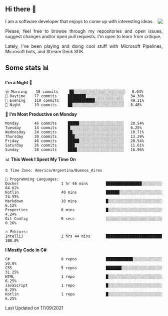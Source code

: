 ## Hi there :slightly_smiling_face:

<img src="https://github-readme-stats.vercel.app/api?username=victorgrycuk&show_icons=true&count_private=true&title_color=F7941E&icon_color=F7941E" align="right">

<p align="justify">
I am a software developer that enjoys to come up with interesting ideas.
<p/>

<p align= "justify">
Please, feel free to browse through my repositories and open issues, suggest changes and/or open pull requests. I'm open to learn from critique.
<p/>

<p align= "justify">
Lately, I've been playing and doing cool stuff with Microsoft Pipelines, Microsoft bots, and Stream Deck SDK.
<p/>

## Some stats :bar_chart:
<!--START_SECTION:waka-->
**I'm a Night 🦉** 

```text
🌞 Morning    18 commits     ██░░░░░░░░░░░░░░░░░░░░░░░   8.04% 
🌆 Daytime    77 commits     ████████░░░░░░░░░░░░░░░░░   34.38% 
🌃 Evening    110 commits    ████████████░░░░░░░░░░░░░   49.11% 
🌙 Night      19 commits     ██░░░░░░░░░░░░░░░░░░░░░░░   8.48%

```
📅 **I'm Most Productive on Monday** 

```text
Monday       46 commits     █████░░░░░░░░░░░░░░░░░░░░   20.54% 
Tuesday      14 commits     █░░░░░░░░░░░░░░░░░░░░░░░░   6.25% 
Wednesday    24 commits     ██░░░░░░░░░░░░░░░░░░░░░░░   10.71% 
Thursday     30 commits     ███░░░░░░░░░░░░░░░░░░░░░░   13.39% 
Friday       46 commits     █████░░░░░░░░░░░░░░░░░░░░   20.54% 
Saturday     26 commits     ███░░░░░░░░░░░░░░░░░░░░░░   11.61% 
Sunday       38 commits     ████░░░░░░░░░░░░░░░░░░░░░   16.96%

```


📊 **This Week I Spent My Time On** 

```text
⌚︎ Time Zone: America/Argentina/Buenos_Aires

💬 Programming Languages: 
Docker                   1 hr 46 mins        ████████████████░░░░░░░░░   64.62% 
Kotlin                   40 mins             ██████░░░░░░░░░░░░░░░░░░░   24.55% 
Markdown                 10 mins             █░░░░░░░░░░░░░░░░░░░░░░░░   6.12% 
Properties               6 mins              █░░░░░░░░░░░░░░░░░░░░░░░░   4.24% 
Git Config               0 secs              ░░░░░░░░░░░░░░░░░░░░░░░░░   0.26%

🔥 Editors: 
IntelliJ                 2 hrs 44 mins       █████████████████████████   100.0%

```

**I Mostly Code in C#** 

```text
C#                       8 repos             ████████████░░░░░░░░░░░░░   50.0% 
CSS                      5 repos             ███████░░░░░░░░░░░░░░░░░░   31.25% 
HTML                     1 repo              █░░░░░░░░░░░░░░░░░░░░░░░░   6.25% 
JavaScript               1 repo              █░░░░░░░░░░░░░░░░░░░░░░░░   6.25% 
Kotlin                   1 repo              █░░░░░░░░░░░░░░░░░░░░░░░░   6.25%

```



 Last Updated on 17/09/2021
<!--END_SECTION:waka-->
